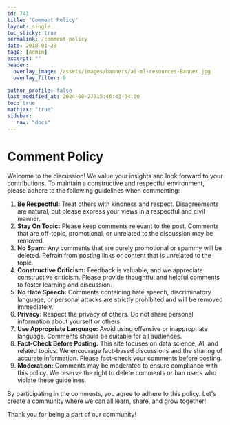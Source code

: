 ```yaml
---
id: 741    
title: "Comment Policy"
layout: single
toc_sticky: true
permalink: /comment-policy
date: 2018-01-28
tags: [Admin]
excerpt: ""
header:
  overlay_image: /assets/images/banners/ai-ml-resources-Banner.jpg
  overlay_filter: 0

author_profile: false
last_modified_at: 2024-08-27315:46:43-04:00
toc: true
mathjax: "true"
sidebar:
   nav: "docs"
---
```


# Comment Policy

Welcome to the discussion! We value your insights and look forward to your contributions. To maintain a constructive and respectful environment, please adhere to the following guidelines when commenting:

1. **Be Respectful:** Treat others with kindness and respect. Disagreements are natural, but please express your views in a respectful and civil manner.
2. **Stay On Topic:** Please keep comments relevant to the post. Comments that are off-topic, promotional, or unrelated to the discussion may be removed.
3. **No Spam:** Any comments that are purely promotional or spammy will be deleted. Refrain from posting links or content that is unrelated to the topic.
4. **Constructive Criticism:** Feedback is valuable, and we appreciate constructive criticism. Please provide thoughtful and helpful comments to foster learning and discussion.
5. **No Hate Speech:** Comments containing hate speech, discriminatory language, or personal attacks are strictly prohibited and will be removed immediately.
6. **Privacy:** Respect the privacy of others. Do not share personal information about yourself or others.
7. **Use Appropriate Language:** Avoid using offensive or inappropriate language. Comments should be suitable for all audiences.
8. **Fact-Check Before Posting:** This site focuses on data science, AI, and related topics. We encourage fact-based discussions and the sharing of accurate information. Please fact-check your comments before posting.
9. **Moderation:** Comments may be moderated to ensure compliance with this policy. We reserve the right to delete comments or ban users who violate these guidelines.

By participating in the comments, you agree to adhere to this policy. Let's create a community where we can all learn, share, and grow together!

Thank you for being a part of our community!
